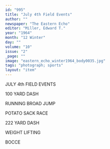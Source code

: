 ```yaml
---
id: "995"
title: "July 4th Field Events"
author: ""
newspaper: "The Eastern Echo"
editor: "Miller, Edward T."
year: "1964"
month: "12 Winter"
day: ""
volume: "10"
issue: "2"
_page: ""
image: "eastern_echo_winter1964_body0035.jpg"
tags: "photograph; sports"
layout: "item"
---
```

JULY 4th FIELD EVENTS

100 YARD DASH

RUNNING BROAD JUMP

POTATO SACK RACE

222 YARD DASH

WEIGHT LIFTING

BOCCE
